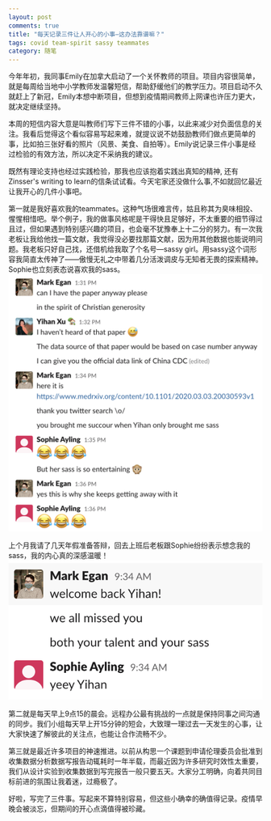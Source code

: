 ```yaml
---
layout: post
comments: true
title: "每天记录三件让人开心的小事—这办法靠谱嘛？"
tags: covid team-spirit sassy teammates
category: 随笔
---
```


今年年初，我同事Emily在加拿大启动了一个关怀教师的项目。项目内容很简单，就是每周给当地中小学教师发温馨短信，帮助舒缓他们的教学压力。项目启动不久就赶上了新冠，Emily本想中断项目，但想到疫情期间教师上网课也许压力更大，就决定继续坚持。

本周的短信内容大意是叫教师们写下三件不错的小事，以此来减少对负面信息的关注。我看后觉得这个看似容易写起来难，就提议说不妨鼓励教师们做点更简单的事，比如拍三张好看的照片（风景、美食、自拍等）。Emily说记录三件小事是经过检验的有效方法，所以决定不采纳我的建议。

既然有理论支持也经过实践检验，那我也应该抱着实践出真知的精神, 还有Zinsser's writing to learn的信条试试看。今天宅家还没做什么事,不如就回忆最近让我开心的几件小事吧。

第一就是我好喜欢我的teammates。这种气场很难言传，姑且称其为臭味相投、惺惺相惜吧。举个例子，我的做事风格呢是干得快且足够好，不太重要的细节得过且过，但如果遇到特别感兴趣的项目，也会毫不犹豫奉上十二分的努力。有一次我老板让我给他找一篇文献，我觉得没必要找那篇文献，因为用其他数据也能说明问题。我老板只好自己找，还借机给我取了个名号—sassy girl。用sassy这个词形容我简直太传神了——傲慢无礼之中带着几分活泼调皮与无知者无畏的探索精神。Sophie也立刻表态说喜欢我的sass。
![sassy girl1](/images/sassy_girl1.png)
 
上个月我请了几天年假准备答辩，回去上班后老板跟Sophie纷纷表示想念我的sass，我的内心真的深感温暖！ 
![sassy girl2](/images/sassy_girl2.png)
 
第二就是每天早上9点15的晨会。远程办公最有挑战的一点就是保持同事之间沟通的同步。我们小组每天早上开15分钟的短会，大致理一理过去一天发生的心事，让大家快速了解彼此的关注点，也能让合作流畅不少。

第三就是最近许多项目的神速推进。以前从构思一个课题到申请伦理委员会批准到收集数据分析数据写报告动辄耗时一年半载，而最近因为许多研究时效性太重要，我们从设计实验到收集数据到写完报告一般只要五天。大家分工明确，向着共同目标前进的氛围让我着迷，过瘾极了。

好啦，写完了三件事。写起来不算特别容易，但这些小确幸的确值得记录。疫情早晚会被淡忘，但期间的开心点滴值得被珍藏。